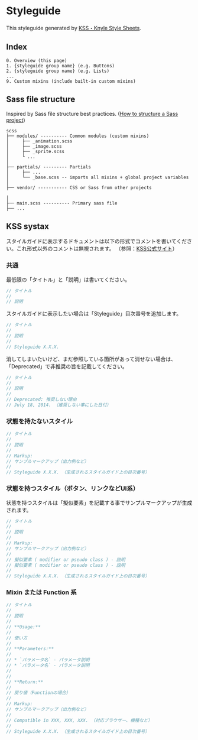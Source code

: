 # Styleguide

This styleguide generated by [KSS・Knyle Style Sheets](http://warpspire.com/kss/).


## Index

```
0. Overview (this page)
1. {styleguide group name} (e.g. Buttons)
2. {styleguide group name} (e.g. Lists)
...
9. Custom mixins (include built-in custom mixins)
```


## Sass file structure

Inspired by Sass file structure best practices.
([How to structure a Sass project](http://thesassway.com/beginner/how-to-structure-a-sass-project))

```
scss
├── modules/ ---------- Common modules (custom mixins)
│     ├── _animation.scss
│     ├── _image.scss
│     ├── _sprite.scss
│     └ ...
│
├── partials/ --------- Partials
│     ├── ...
│     └── _base.scss -- imports all mixins + global project variables
│
├── vendor/ ----------- CSS or Sass from other projects

│
├── main.scss ---------- Primary sass file
├── ...
```


## KSS systax

スタイルガイドに表示するドキュメントは以下の形式でコメントを書いてください。これ形式以外のコメントは無視されます。
（参照：[KSS公式サイト](http://warpspire.com/kss/syntax/)）

### 共通

最低限の「タイトル」と「説明」は書いてください。

```scss
// タイトル
//
// 説明
```

スタイルガイドに表示したい場合は「Styleguide」目次番号を追加します。

```scss
// タイトル
//
// 説明
//
// Styleguide X.X.X.
```

消してしまいたいけど、まだ参照している箇所があって消せない場合は、「Deprecated」で非推奨の旨を記載してください。

```scss
// タイトル
//
// 説明
//
// Deprecated: 推奨しない理由
// July 18, 2014. （推奨しない事にした日付）
```

### 状態を持たないスタイル

```scss
// タイトル
//
// 説明
//
// Markup: 
// サンプルマークアップ（出力例など）
// 
// Styleguide X.X.X. （生成されるスタイルガイド上の目次番号）
```

### 状態を持つスタイル（ボタン、リンクなどUI系）

状態を持つスタイルは「擬似要素」を記載する事でサンプルマークアップが生成されます。

```scss
// タイトル
//
// 説明
//
// Markup:
// サンプルマークアップ（出力例など）
//
// 擬似要素 ( modifier or pseudo class ) - 説明
// 擬似要素 ( modifier or pseudo class ) - 説明
// 
// Styleguide X.X.X. （生成されるスタイルガイド上の目次番号）
```

### Mixin または Function 系

```scss
// タイトル
//
// 説明
//
// **Usage:**
//
// 使い方
//
// **Parameters:**
//
// * `パラメータ名` - パラメータ説明
// * `パラメータ名` - パラメータ説明
//
//
// **Return:**
//
// 戻り値（Functionの場合）
//
// Markup: 
// サンプルマークアップ（出力例など）
// 
// Compatible in XXX, XXX, XXX. （対応ブラウザー、機種など）
//
// Styleguide X.X.X. （生成されるスタイルガイド上の目次番号）
```
